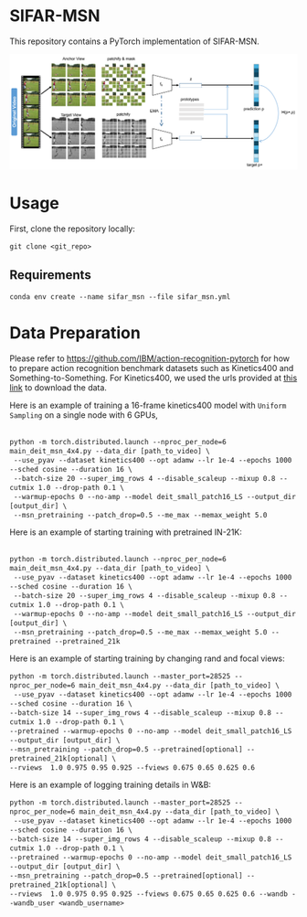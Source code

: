# SIFAR-MSN

This repository contains a PyTorch implementation of SIFAR-MSN.

![sifar image](./sifar_msn_model.png)

# Usage

First, clone the repository locally:
```
git clone <git_repo>
```
## Requirements
```
conda env create --name sifar_msn --file sifar_msn.yml
```

<!-- To load video input, you need to install the [PyAV package](https://pyav.org/docs/develop/overview/installation.htmlgit). -->

# Data Preparation
Please refer to https://github.com/IBM/action-recognition-pytorch for how to prepare action recognition benchmark datasets such as Kinetics400 and Something-to-Something. For Kinetics400, we used the urls provided at [this link](https://github.com/youngwanLEE/VoV3D/blob/main/DATA.md#kinetics-400) to download the data.


<!-- ## Training and Evaluation

| Model | Frames | super image| Image Size | Model Size| FLOPs (G) |
| --- | --- | --- | --- | --- | --- |
| SIFAR-B-7 (`sifar_base_patch4_window7_224`)        |  8 | 3x3 | 224 | 87 |138 |
| SIFAR-B-12 (`sifar_base_patch4_window12_192_3x3`)  |  8 | 3x3 | 192 | 87| 106 |
| SIFAR-B-14 (`sifar_base_patch4_window14_224_3x3`)  |  8 | 3x3 | 224 | 87| 147 |
| SIFAR-B-12† (`sifar_base_patch4_window12_192_4x4`) | 16 | 4x4 | 192 | 87| 189 |
| SIFAR-B-14† (`sifar_base_patch4_window12_224_4x4`) | 16 | 4x4 | 224 | 87| 263 |
| SIFAR-B-12‡ (`sifar_base_patch4_window12_192_3x3`) | 8  | 3x3 | 384 | 87| 423 |

The table above lists the configurations of different models supported by SIFAR. When training or testing a model, please make sure that the input arguments match a confiuration in the table.  
-->
Here is an example of training a 16-frame kinetics400 model with `Uniform Sampling` on a single node with 6 GPUs,

```

python -m torch.distributed.launch --nproc_per_node=6 main_deit_msn_4x4.py --data_dir [path_to_video] \
 --use_pyav --dataset kinetics400 --opt adamw --lr 1e-4 --epochs 1000 --sched cosine --duration 16 \
 --batch-size 20 --super_img_rows 4 --disable_scaleup --mixup 0.8 --cutmix 1.0 --drop-path 0.1 \
 --warmup-epochs 0 --no-amp --model deit_small_patch16_LS --output_dir [output_dir] \
 --msn_pretraining --patch_drop=0.5 --me_max --memax_weight 5.0

```

Here is an example of starting training with pretrained IN-21K:

```

python -m torch.distributed.launch --nproc_per_node=6 main_deit_msn_4x4.py --data_dir [path_to_video] \
 --use_pyav --dataset kinetics400 --opt adamw --lr 1e-4 --epochs 1000 --sched cosine --duration 16 \
 --batch-size 20 --super_img_rows 4 --disable_scaleup --mixup 0.8 --cutmix 1.0 --drop-path 0.1 \
 --warmup-epochs 0 --no-amp --model deit_small_patch16_LS --output_dir [output_dir] \
 --msn_pretraining --patch_drop=0.5 --me_max --memax_weight 5.0 --pretrained --pretrained_21k

```
Here is an example of starting training by changing rand and focal views:

```
python -m torch.distributed.launch --master_port=28525 --nproc_per_node=6 main_deit_msn_4x4.py --data_dir [path_to_video] \
 --use_pyav --dataset kinetics400 --opt adamw --lr 1e-4 --epochs 1000 --sched cosine --duration 16 \
--batch-size 14 --super_img_rows 4 --disable_scaleup --mixup 0.8 --cutmix 1.0 --drop-path 0.1 \
--pretrained --warmup-epochs 0 --no-amp --model deit_small_patch16_LS --output_dir [output_dir] \
--msn_pretraining --patch_drop=0.5 --pretrained[optional] --pretrained_21k[optional] \
--rviews  1.0 0.975 0.95 0.925 --fviews 0.675 0.65 0.625 0.6
```

Here is an example of logging training details in W&B:

```
python -m torch.distributed.launch --master_port=28525 --nproc_per_node=6 main_deit_msn_4x4.py --data_dir [path_to_video] \
 --use_pyav --dataset kinetics400 --opt adamw --lr 1e-4 --epochs 1000 --sched cosine --duration 16 \
--batch-size 14 --super_img_rows 4 --disable_scaleup --mixup 0.8 --cutmix 1.0 --drop-path 0.1 \
--pretrained --warmup-epochs 0 --no-amp --model deit_small_patch16_LS --output_dir [output_dir] \
--msn_pretraining --patch_drop=0.5 --pretrained[optional] --pretrained_21k[optional] \
--rviews  1.0 0.975 0.95 0.925 --fviews 0.675 0.65 0.625 0.6 --wandb --wandb_user <wandb_username>
```

<!--
To enable position embedding, add '--hpe_to_token' to the script. 


Below is another example of fine tuning a SSV2 model using a Kinetics400 pretrain, 
```
 python -m torch.distributed.launch --nproc_per_node=6 main.py --data_dir [path-to-video] --use_pyav --dataset sth2stv2 \
 --opt adamw --lr 1e-4 --epochs 20 --sched cosine --duration 8 --batch-size 2 --super_img_rows 3 --disable_scaleup \
 --mixup 0.8 --cutmix 1.0 --drop-path 0.1 --pretrained --warmup-epochs 0 --no-amp --model sifar_base_patch4_window14_224_3x3 \
 --logdir [output_dir] --hpe_to_token --initial_checkpoint [path-to-pretrain]
```

More options for training SIFAR models can be found in `main.py`.  You can get help via
```
python3 main.py --help
```

To evaluate a model, add '--eval' to a training script and specify the path to the model to be tested by '--initial_checkpoint'. The number of crops and clips for evaluation can be set via '--num_clips' and '--num_crops'. Below is an example of running a model with 3 crops and 3 clipts,
```
 python -m torch.distributed.launch --nproc_per_node=6 main.py --data_dir [path-to-video] --use_pyav --dataset sth2stv2 \
 --opt adamw --lr 1e-4 --epochs 30 --sched cosine --duration 8 --batch-size 2 --super_img_rows 3 --disable_scaleup \
 --mixup 0.8 --cutmix 1.0 --drop-path 0.1 --pretrained --warmup-epochs 5 --no-amp --model sifar_base_patch4_window14_224_3x3 \
 --output_dir [output_dir] --hpe_to_token --initial_checkpoint [path-to-pretrain] --eval --num_crops 3 --num_clips 3
```

|Dataset| Model | Frames | Top1 | Top5 | Download |
| --- | --- | --- | --- | --- | --- |
| Kinetics400| SIFAR-B-12   |  8 | 80.0 | 94.5  | -  |
|            | SIFAR-B-12†  | 16 | 80.4 |  94.4 | - |
|            | SIFAR-B-14   | 8  | 80.2 | 94.4 | [link](https://github.com/IBM/sifar-pytorch/releases/download/action-models/sifar_base_patch4_window14_224_3x3-kinetics400_f8_pe_aug.pth)|
|            | SIFAR-B-14†  | 16 | 81.8 | 95.2 | [link](https://github.com/IBM/sifar-pytorch/releases/download/action-models/sifar_base_patch4_window14_224_4x4-kinetics400_f16_pe_aug_v1.pth) |
| SSV2     | SIFAR-B-12   |  8 | 60.8 | 87.3 | - |
|            | SIFAR-B-12†  | 16 | 61.4 | 87.6 | - |
|            | SIFAR-B-14   | 8  | 61.6 | 87.9 | [link](https://github.com/IBM/sifar-pytorch/releases/download/action-models/sifar_base_patch4_window14_224_3x3-st2stv2_kineticsft_f8_pe_aug.pth) |
|            | SIFAR-B-14†  | 16 | 62.6 | 88.5 | [link](https://github.com/IBM/sifar-pytorch/releases/download/action-models/sifar_base_patch4_window14_224_4x4-st2stv2_f16_kineticsft_pe_aug_v1.pth) |

# License
This repository is released under the appache-2.0. license as found in the [LICENSE](LICENSE) file.

-->
